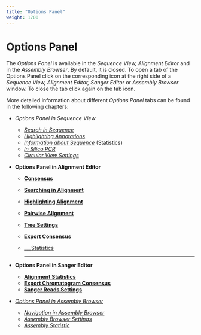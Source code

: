 ```yaml
---
title: "Options Panel"
weight: 1700
---
```



# Options Panel

The _Options Panel_ is available in the _Sequence View,_ _Alignment Editor_ and in the _Assembly Browser_. By default, it is closed.
To open a tab of the Options Panel click on the corresponding icon at the right side of a _Sequence View, _Alignment Editor, Sanger Editor__ or _Assembly Browser_ window. To close the tab click again on the tab icon.

More detailed information about different _Options Panel_ tabs can be found in the following chapters:

*   _Options Panel in Sequence View_
    *   [_Search in Sequence_](../sequence-view/manipulating-sequence/searching-in-sequence)
    *   [_Highlighting Annotations_](highlighting-annotations.md)
    *   [_Information about Sequence_](information-about-sequence.md) (Statistics)
    *   _[In Silico PCR](in-silico-pcr.md)_
    *   _[Circular View Settings](../sequence-view-extensions/circular-viewer/circular-view-settings)_

*   ____Options Panel in Alignment Editor____
    *   ____[Consensus](consensus.md)____
    *   ____[Searching in Alignment](../alignment-editor/working-with-alignment/searching-in-alignment)____
    *   ____[Highlighting Alignment](highlighting-alignment.md)____
    *   ____[Pairwise Alignment](../alignment-editor/working-with-alignment/pairwise-alignment)____
    *   ____[Tree Settings](tree-settings.md)____
    *   ____[Export Consensus](../alignment-editor/overview/consensus/export-consensus)____
    *   ___[Statistics](statistics.md)

        ___
*   ____Options Panel in Sanger Editor____
    *   ____[Alignment Statistics](../sanger-reads-editor/working-with-chromatogram/alignment-statistics)____
    *   ____[Export Chromatogram Consensus](../sanger-reads-editor/working-with-chromatogram/sanger-reads-consensus/export-chromatogram-consensus)____
    *   ____[Sanger Reads Settings](../sanger-reads-editor/working-with-chromatogram/sanger-reads-settings)____

*   [_Options Panel in Assembly Browser_](options-panel-in-assembly-browser.md)
    *   [_Navigation in Assembly Browser_](../assembly-browser/options-panel-in-assembly-browser/navigation-in-assembly-browser)
    *   [_Assembly Browser Settings_](../assembly-browser/options-panel-in-assembly-browser/assembly-browser-settings)
    *   [_Assembly Statistic_](../assembly-browser/options-panel-in-assembly-browser/assembly-statistics)
